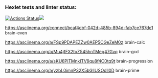 ### Hexlet tests and linter status:
[![Actions Status](https://github.com/Romanov55/frontend-project-lvl1/workflows/hexlet-check/badge.svg)](https://github.com/Romanov55/frontend-project-lvl1/actions)<a href="https://codeclimate.com/github/Romanov55/project-lvl1/maintainability"><img src="https://api.codeclimate.com/v1/badges/ab6184aa01c1499b4663/maintainability" /></a>



https://asciinema.org/connect/bcaf4cbf-042d-485b-894d-fab7ce767de1 brain-even

https://asciinema.org/a/FSp9PDAPEZZw0AEP5CGeZeM0z brain-calc

https://asciinema.org/a/Mu4jfFX2toZ545hnTMeg47Gvq brain-gcd

https://asciinema.org/a/sKU6PITMnkITV9qu8f4C0tq9t brain-progression

https://asciinema.org/a/yzbL0imnP32X5bGllUSOdll0D brain-prime